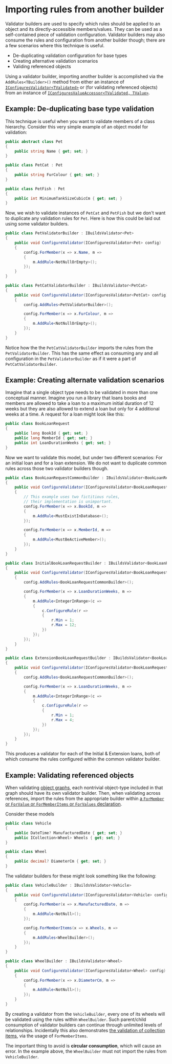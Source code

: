# Importing rules from another builder

Validator builders are used to specify which rules should be applied to an object and its directly-accessible members/values.
They can be used as a self-contained piece of validation configuration.
Validator builders may also consume the rules and configuration from another builder though; there are a few scenarios where this technique is useful.

* De-duplicating validation configuration for base types
* Creating alternative validation scenarios
* Validing referenced objects

Using a validator builder, importing another builder is accomplished via the `AddRules<TBuilder>()` method from either an instance of [`IConfiguresValidator<TValidated>`] or (for validating referenced objects) from an instance of [`IConfiguresValueAccessor<TValidated, TValue>`].

[`IConfiguresValidator<TValidated>`]:xref:CSF.Validation.ValidatorBuilding.IConfiguresValidator`1.AddRules``1
[`IConfiguresValueAccessor<TValidated, TValue>`]:xref:CSF.Validation.ValidatorBuilding.IConfiguresValueAccessor`2.AddRules``1

## Example: De-duplicating base type validation

This technique is useful when you want to validate members of a class hierarchy.
Consider this very simple example of an object model for validation:

```csharp
public abstract class Pet
{
    public string Name { get; set; }
}

public class PetCat : Pet
{
    public string FurColour { get; set; }
}

public class PetFish : Pet
{
    public int MinimumTankSizeCubicCm { get; set; }
}
```

Now, we wish to validate instances of `PetCat` and `PetFish` but we don't want to duplicate any validation rules for `Pet`.
Here is how this could be laid out using some validator builders.

```csharp
public class PetValidatorBuilder : IBuildsValidator<Pet>
{
    public void ConfigureValidator(IConfiguresValidator<Pet> config)
    {
        config.ForMember(x => x.Name, m =>
        {
            m.AddRule<NotNullOrEmpty>();
        });
    }
}

public class PetCatValidatorBuilder : IBuildsValidator<PetCat>
{
    public void ConfigureValidator(IConfiguresValidator<PetCat> config)
    {
        config.AddRules<PetValidatorBuilder>();

        config.ForMember(x => x.FurColour, m =>
        {
            m.AddRule<NotNullOrEmpty>();
        });
    }
}
```

Notice how the the `PetCatValidatorBuilder` imports the rules from the `PetValidatorBuilder`.
This has the same effect as consuming any and all configuration in the `PetValidatorBuilder` as if it were a part of `PetCatValidatorBuilder`.

## Example: Creating alternate validation scenarios

Imagine that a single object type needs to be validated in more than one conceptual manner.
Imagine you run a library that loans books and members are allowed to take a loan to a maximum initial duration of 12 weeks but they are also allowed to extend a loan but only for 4 additional weeks at a time.
A request for a loan might look like this:

```csharp
public class BookLoanRequest
{
    public long BookId { get; set; }
    public long MemberId { get; set; }
    public int LoanDurationWeeks { get; set; }
}
```

Now we want to validate this model, but under two different scenarios: For an initial loan and for a loan extension.
We do not want to duplicate common rules across those two validator builders though.

```csharp
public class BookLoanRequestCommonBuilder : IBuildsValidator<BookLoanRequest>
{
    public void ConfigureValidator(IConfiguresValidator<BookLoanRequest> config)
    {
        // This example uses two fictitious rules,
        // their implementation is unimportant.
        config.ForMember(x => x.BookId, m =>
        {
            m.AddRule<MustExistInDatabase>();
        });

        config.ForMember(x => x.MemberId, m =>
        {
            m.AddRule<MustBeActiveMember>();
        });
    }
}

public class InitialBookLoanRequestBuilder : IBuildsValidator<BookLoanRequest>
{
    public void ConfigureValidator(IConfiguresValidator<BookLoanRequest> config)
    {
        config.AddRules<BookLoanRequestCommonBuilder>();

        config.ForMember(x => x.LoanDurationWeeks, m =>
        {
            m.AddRule<IntegerInRange>(c =>
            {
                c.ConfigureRule(r =>
                {
                    r.Min = 1;
                    r.Max = 12;
                })
            });
        });
    }
}

public class ExtensionBookLoanRequestBuilder : IBuildsValidator<BookLoanRequest>
{
    public void ConfigureValidator(IConfiguresValidator<BookLoanRequest> config)
    {
        config.AddRules<BookLoanRequestCommonBuilder>();

        config.ForMember(x => x.LoanDurationWeeks, m =>
        {
            m.AddRule<IntegerInRange>(c =>
            {
                c.ConfigureRule(r =>
                {
                    r.Min = 1;
                    r.Max = 4;
                })
            });
        });
    }
}
```

This produces a validator for each of the Initial & Extension loans, both of which consume the rules configured within the common validator builder.

## Example: Validating referenced objects

When validating [object graphs], each nontrivial object-type included in that graph should have its own validator builder.
Then, when validating across references, import the rules from the appropriate builder within [a `ForMember` or `ForValue` or `ForMemberItems` or `ForValues` declaration].

Consider these models

```csharp
public class Vehicle
{
    public DateTime? ManufacturedDate { get; set; }
    public ICollection<Wheel> Wheels { get; set; }
}

public class Wheel
{
    public decimal? DiameterCm { get; set; }
}
```

The validator builders for these might look something like the following:

```csharp
public class VehicleBuilder : IBuildsValidator<Vehicle>
{
    public void ConfigureValidator(IConfiguresValidator<Vehicle> config)
    {
        config.ForMember(x => x.ManufacturedDate, m =>
        {
            m.AddRule<NotNull>();
        });

        config.ForMemberItems(x => x.Wheels, m =>
        {
            m.AddRules<WheelBuilder>();
        });
    }
}

public class WheelBuilder : IBuildsValidator<Wheel>
{
    public void ConfigureValidator(IConfiguresValidator<Wheel> config)
    {
        config.ForMember(x => x.DiameterCm, m =>
        {
            m.AddRule<NotNull>();
        });
    }
}
```

By creating a validator from the `VehicleBuilder`, every one of its wheels will be validated using the rules within `WheelBuilder`.
Such parent/child consumption of validator builders can continue through unlimited levels of relationships.
Incidentally this also demonstrates [the validation of collection items], via the usage of `ForMemberItems`.

The important thing to avoid is **circular consumption**, which will cause an error.
In the example above, the `WheelBuilder` must not import the rules from `VehicleBuilder`.

[object graphs]:https://en.wikipedia.org/wiki/Object_graph
[a `ForMember` or `ForValue` or `ForMemberItems` or `ForValues` declaration]:xref:CSF.Validation.ValidatorBuilding.IConfiguresValidator`1
[the validation of collection items]:ValidatingCollectionItems.md
